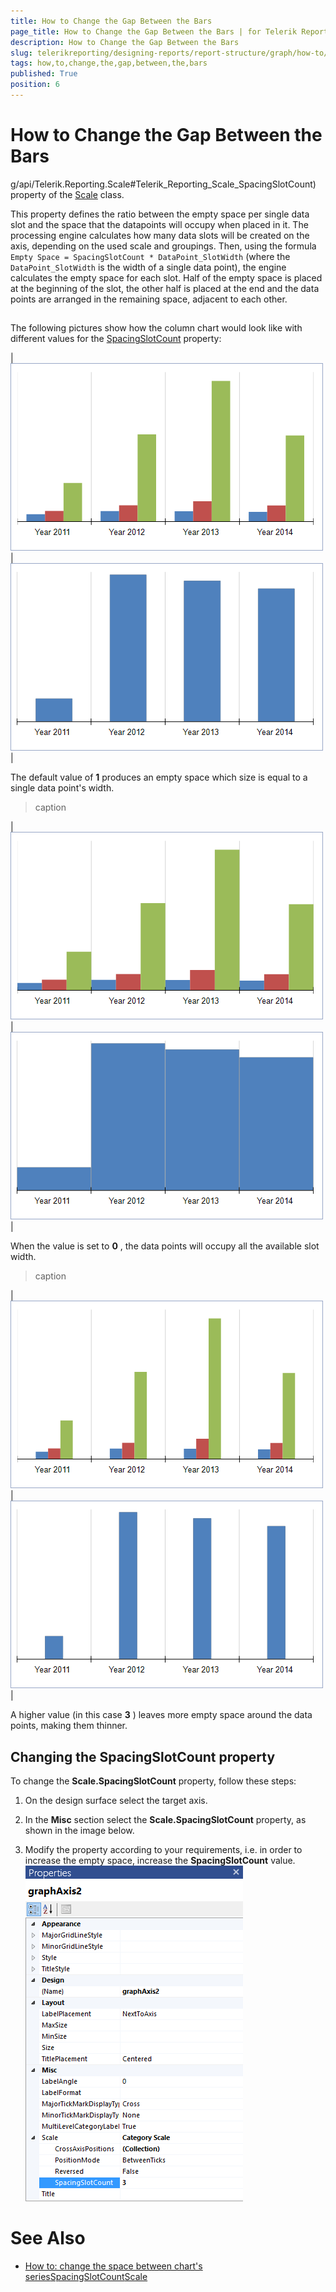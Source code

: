 ```yaml
---
title: How to Change the Gap Between the Bars
page_title: How to Change the Gap Between the Bars | for Telerik Reporting Documentation
description: How to Change the Gap Between the Bars
slug: telerikreporting/designing-reports/report-structure/graph/how-to/how-to-change-the-gap-between-the-bars
tags: how,to,change,the,gap,between,the,bars
published: True
position: 6
---
```


# How to Change the Gap Between the Bars

g/api/Telerik.Reporting.Scale#Telerik_Reporting_Scale_SpacingSlotCount)         property of the [Scale](/reporting/api/Telerik.Reporting.Scale) class.       

This property defines the ratio between the empty space per single data slot and the space that the datapoints will occupy when placed in it.         The processing engine calculates how many data slots will be created on the axis, depending on the used scale and groupings.         Then, using the formula `Empty Space = SpacingSlotCount * DataPoint_SlotWidth` (where the         `DataPoint_SlotWidth` is the width of a single data point), the engine calculates the empty space         for each slot. Half of the empty space is placed at the beginning of the slot, the other half is placed at the end and the data points         are arranged in the remaining space, adjacent to each other.       

## 

The following pictures show how the column chart would look like with different values for the           [SpacingSlotCount](/reporting/api/Telerik.Reporting.Scale#Telerik_Reporting_Scale_SpacingSlotCount) property:         



|![Category Scale Spacing Slot Count 1](images/Graph/CategoryScale_SpacingSlotCount_1.png)|![Category Scale Spacing Slot Count 1a](images/Graph/CategoryScale_SpacingSlotCount_1a.png)|




The default value of __1__  produces an empty space which size is equal to a single data point's width.         


>caption 


|![Category Scale Spacing Slot Count 0](images/Graph/CategoryScale_SpacingSlotCount_0.png)|![Category Scale Spacing Slot Count 0a](images/Graph/CategoryScale_SpacingSlotCount_0a.png)|




When the value is set to __0__ , the data points will occupy all the available slot width.         


>caption 


|![Category Scale Spacing Slot Count 3](images/Graph/CategoryScale_SpacingSlotCount_3.png)|![Category Scale Spacing Slot Count 3a](images/Graph/CategoryScale_SpacingSlotCount_3a.png)|




A higher value (in this case __3__ ) leaves more empty space around the data points, making them thinner.         

## Changing the SpacingSlotCount property

To change the __Scale.SpacingSlotCount__  property, follow these steps:         

1. On the design surface select the target axis.             

1. In the __Misc__  section select the __Scale.SpacingSlotCount__  property, as shown in the image below.             

1. Modify the property according to your requirements, i.e. in order to increase the empty space, increase the __SpacingSlotCount__  value.             ![Graph Axis Spacing Slot Count Selected](images/Graph/GraphAxis_SpacingSlotCount_Selected.png)

# See Also


 * [How to: change the space between chart's series](http://www.telerik.com/support/kb/reporting/details/how-to-change-the-space-between-charts-series)[SpacingSlotCount](/reporting/api/Telerik.Reporting.Scale#Telerik_Reporting_Scale_SpacingSlotCount)[Scale](/reporting/api/Telerik.Reporting.Scale)